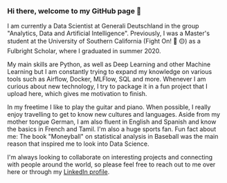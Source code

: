 ### Hi there, welcome to my GitHub page 👋 

I am currently a Data Scientist at Generali Deutschland in the group "Analytics, Data and Artificial Intelligence". Previously, I was a Master's student at the University of Southern California (Fight On! :red_circle: :yellow_circle:) as a Fulbright Scholar, where I graduated in summer 2020.

My main skills are Python, as well as Deep Learning and other Machine Learning but I am constantly trying to expand my knowledge on various tools such as Airflow, Docker, MLFlow, SQL and more. Whenever I am curious about new technology, I try to package it in a fun project that I upload here, which gives me motivation to finish.

In my freetime I like to play the guitar and piano. When possible, I really enjoy travelling to get to know new cultures and languages. Aside from my mother tongue German, I am also fluent in English and Spanish and know the basics in French and Tamil. I'm also a huge sports fan. Fun fact about me: The book "Moneyball" on statistical analysis in Baseball was the main reason that inspired me to look into Data Science.

I'm always looking to collaborate on interesting projects and connecting with people around the world, so please feel free to reach out to me over here or through my [LinkedIn profile](https://www.linkedin.com/in/philipp-lukas-schauer-674ba5193/).



<!--
**philippschauer/philippschauer** is a ✨ _special_ ✨ repository because its `README.md` (this file) appears on your GitHub profile.

Here are some ideas to get you started:

- 🔭 I’m currently working on ...
- 🌱 I’m currently learning ...
- 👯 I’m looking to collaborate on ...
- 🤔 I’m looking for help with ...
- 💬 Ask me about ...
- 📫 How to reach me: ...
- 😄 Pronouns: ...
- ⚡ Fun fact: ...
-->
